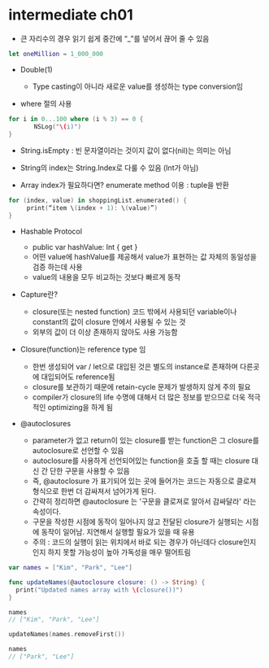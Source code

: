 # intermediate ch01

- 큰 자리수의 경우 읽기 쉽게 중간에 “_”를 넣어서 끊어 줄 수 있음

```swift
let oneMillion = 1_000_000
```

- Double(1)
	- Type casting이 아니라 새로운 value를 생성하는 type conversion임


- where 절의 사용

```swift
for i in 0...100 where (i % 3) == 0 {
       NSLog("\(i)")
}
```	

- String.isEmpty : 빈 문자열이라는 것이지 값이 없다(nil)는 의미는 아님
- String의 index는 String.Index로 다룰 수 있음 (Int가 아님)

- Array index가 필요하다면? enumerate method 이용 : tuple을 반환

```swift
for (index, value) in shoppingList.enumerated() {
     print(“item \(index + 1): \(value)”)
}
```

- Hashable Protocol
	- public var hashValue: Int { get }
	- 어떤 value에 hashValue를 제공해서 value가 표현하는 값 자체의 동일성을 검증 하는데 사용
	- value의 내용을 모두 비교하는 것보다 빠르게 동작

- Capture란?
	- closure(또는 nested function) 코드 밖에서 사용되던 variable이나 constant의 값이 closure 안에서 사용될 수 있는 것
	- 외부의 값이 더 이상 존재하지 않아도 사용 가능함
	
	
- Closure(function)는 reference type 임
	- 한번 생성되어 var / let으로 대입된 것은 별도의 instance로 존재하며 다른곳에 대입되어도 reference됨
	- closure를 보관하기 때문에 retain-cycle 문제가 발생하지 않게 주의 필요 
	- compiler가 closure의 life 수명에 대해서 더 많은 정보를 받으므로 더욱 적극적인 optimizing을 하게 됨


- @autoclosures
	- parameter가 없고 return이 있는 closure를 받는 function은 그 closure를 autoclosure로 선언할 수 있음
	- autoclosure를 사용하게 선언되어있는 function을 호출 할 때는 closure 대신 간 단한 구문을 사용할 수 있음
	- 즉, @autoclosure 가 표기되어 있는 곳에 들어가는 코드는 자동으로 클로져 형식으로 한번 더 감싸져서 넘어가게 된다.
	- 간략히 정리하면 @autoclosure 는 '구문을 클로져로 알아서 감싸달라' 라는 속성이다.
	- 구문을 작성한 시점에 동작이 일어나지 않고 전달된 closure가 실행되는 시점에 동작이 일어남. 지연해서 실행할 필요가 있을 때 유용
	- 주의 : 코드의 실행이 읽는 위치에서 바로 되는 경우가 아닌데다 closure인지 인지 하지 못할 가능성이 높아 가독성을 매우 떨어트림

```swift
var names = ["Kim", "Park", "Lee"]

func updateNames(@autoclosure closure: () -> String) {
  print("Updated names array with \(closure())")
}

names
// ["Kim", "Park", "Lee"]

updateNames(names.removeFirst())

names
// ["Park", "Lee"]
```	